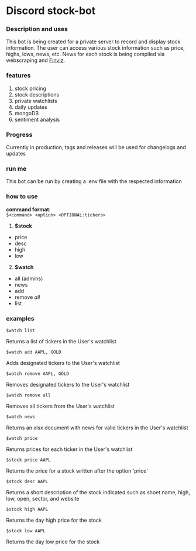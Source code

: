 # Discord stock-bot

### Description and uses
This bot is being created for a private server to record and display stock information. The user can access various stock information such as price, highs, lows, news, etc. News for each stock is being compiled via webscraping and [Finviz](https://finviz.com/).

### features
1. stock pricing
2. stock descriptions
3. private watchlists
4. daily updates
5. mongoDB
6. sentiment analysis

### Progress
Currently in production, tags and releases will be used for changelogs and updates

### run me
This bot can be run by creating a .env file with the respected information

### how to use
**command format**:\
```$<command> <option> <OPTIONAL:tickers>```
1. **$stock**
  - price
  - desc
  - high
  - low
2. **$watch**
  - all (admins)
  - news
  - add
  - remove *all*
  - list
  
### examples
```
$watch list
```
Returns a list of tickers in the User's watchlist
```
$watch add AAPL, GOLD
```
Adds designated tickers to the User's watchlist
```
$watch remove AAPL, GOLD
```
Removes designated tickers to the User's watchlist
```
$watch remove all
```
Removes all tickers from the User's watchlist
```
$watch news
```
Returns an xlsx document with news for valid tickers in the User's watchlist
```
$watch price
```
Returns prices for each ticker in the User's watchlist
```
$stock price AAPL
```
Returns the price for a stock written after the option 'price'
```
$stock desc AAPL
```
Returns a short description of the stock indicated such as shoet name, high, low, open, sector, and website
```
$stock high AAPL
```
Returns the day high price for the stock
```
$stock low AAPL
```
Returns the day low price for the stock
